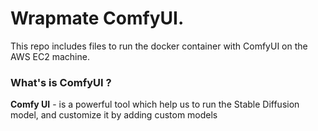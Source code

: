 # Wrapmate ComfyUI. 


This repo includes files to run the docker container with ComfyUI on the AWS EC2 machine. 

### What's is ComfyUI ? 

**Comfy UI** - is a powerful tool which help us to run the Stable Diffusion model, and customize it by adding custom models



